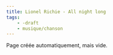 ```yaml
---
title: Lionel Richie - All night long
tags:
    - -draft
    - musique/chanson
---
```


Page créée automatiquement, mais vide.
